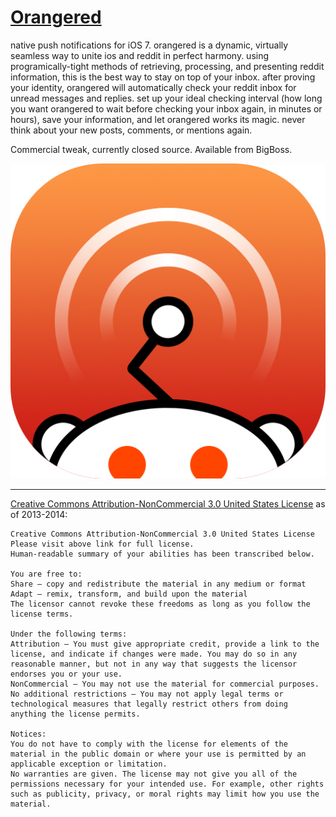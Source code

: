 [Orangered](http://insanj.com/orangered)
=======================

native push notifications for iOS 7. orangered is a dynamic, virtually seamless way to unite ios and reddit in perfect harmony. using programically-tight methods of retrieving, processing, and presenting reddit information, this is the best way to stay on top of your inbox. after proving your identity, orangered will automatically check your reddit inbox for unread messages and replies. set up your ideal checking interval (how long you want orangered to wait before checking your inbox again, in minutes or hours), save your information, and let orangered works its magic. never think about your new posts, comments, or mentions again.

Commercial tweak, currently closed source. Available from BigBoss.

![](Icon.png)

---------------------------------------	
[Creative Commons Attribution-NonCommercial 3.0 United States License](http://creativecommons.org/licenses/by-nc/3.0/us/) as of 2013-2014:

	Creative Commons Attribution-NonCommercial 3.0 United States License
	Please visit above link for full license.
	Human-readable summary of your abilities has been transcribed below.
	
	You are free to:
	Share — copy and redistribute the material in any medium or format
	Adapt — remix, transform, and build upon the material
	The licensor cannot revoke these freedoms as long as you follow the license terms.
	
	Under the following terms:
	Attribution — You must give appropriate credit, provide a link to the license, and indicate if changes were made. You may do so in any reasonable manner, but not in any way that suggests the licensor endorses you or your use.
	NonCommercial — You may not use the material for commercial purposes.
	No additional restrictions — You may not apply legal terms or technological measures that legally restrict others from doing anything the license permits.
	
	Notices:
	You do not have to comply with the license for elements of the material in the public domain or where your use is permitted by an applicable exception or limitation.
	No warranties are given. The license may not give you all of the permissions necessary for your intended use. For example, other rights such as publicity, privacy, or moral rights may limit how you use the material.
